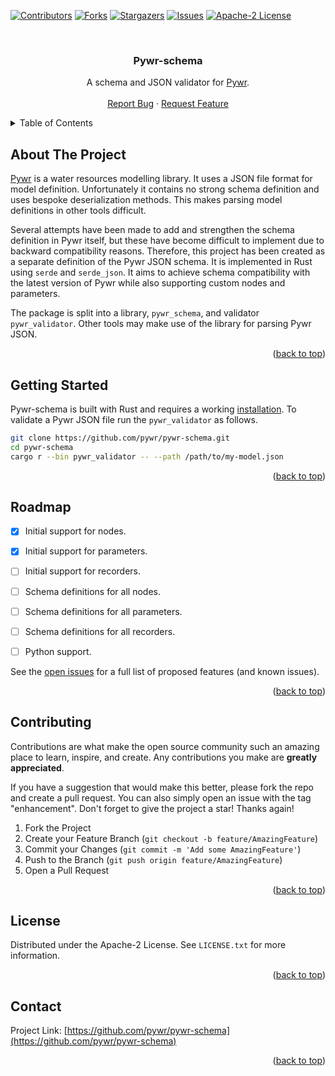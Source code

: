 <a name="readme-top"></a>

<!-- PROJECT SHIELDS -->
<!--
*** I'm using markdown "reference style" links for readability.
*** Reference links are enclosed in brackets [ ] instead of parentheses ( ).
*** See the bottom of this document for the declaration of the reference variables
*** for contributors-url, forks-url, etc. This is an optional, concise syntax you may use.
*** https://www.markdownguide.org/basic-syntax/#reference-style-links
-->
[![Contributors][contributors-shield]][contributors-url]
[![Forks][forks-shield]][forks-url]
[![Stargazers][stars-shield]][stars-url]
[![Issues][issues-shield]][issues-url]
[![Apache-2 License][license-shield]][license-url]


<!-- PROJECT LOGO -->
<br />
<div align="center">

<h3 align="center">Pywr-schema</h3>

  <p align="center">
    A schema and JSON validator for <a href="https://github.com/pywr/pywr">Pywr</a>. 
    <br />
    <br />    
    <a href="https://github.com/pywr/pywr-schema/issues">Report Bug</a>
    ·
    <a href="https://github.com/pywr/pywr-schema/issues">Request Feature</a>
  </p>
</div>


<!-- TABLE OF CONTENTS -->
<details>
  <summary>Table of Contents</summary>
  <ol>
    <li>
      <a href="#about-the-project">About</a>
      <ul>
        <li><a href="#built-with">Built With</a></li>
      </ul>
    </li>
    <li>
      <a href="#getting-started">Getting Started</a>
      <ul>
        <li><a href="#prerequisites">Prerequisites</a></li>
        <li><a href="#installation">Installation</a></li>
      </ul>
    </li>
    <li><a href="#usage">Usage</a></li>
    <li><a href="#roadmap">Roadmap</a></li>
    <li><a href="#contributing">Contributing</a></li>
    <li><a href="#license">License</a></li>
    <li><a href="#contact">Contact</a></li>
    <li><a href="#acknowledgments">Acknowledgments</a></li>
  </ol>
</details>



<!-- ABOUT THE PROJECT -->
## About The Project

[Pywr](https://github.com/pywr/pywr) is a water resources modelling library. It uses a JSON file
format for model definition. Unfortunately it contains no strong schema definition and uses 
bespoke deserialization methods. This makes parsing model definitions in other tools difficult.

Several attempts have been made to add and strengthen the schema definition in Pywr itself, but
these have become difficult to implement due to backward compatibility reasons. Therefore, this
project has been created as a separate definition of the Pywr JSON schema. It is implemented in
Rust using `serde` and `serde_json`. It aims to achieve schema compatibility with the latest
version of Pywr while also supporting custom nodes and parameters. 

The package is split into a library, `pywr_schema`, and validator `pywr_validator`. Other tools
may make use of the library for parsing Pywr JSON. 


<p align="right">(<a href="#readme-top">back to top</a>)</p>



<!-- GETTING STARTED -->
## Getting Started

Pywr-schema is built with Rust and requires a working
[installation](https://www.rust-lang.org/tools/install). To validate a Pywr JSON file run the
`pywr_validator` as follows. 


   ```sh
   git clone https://github.com/pywr/pywr-schema.git
   cd pywr-schema
   cargo r --bin pywr_validator -- --path /path/to/my-model.json
   ```

<p align="right">(<a href="#readme-top">back to top</a>)</p>


<!-- ROADMAP -->
## Roadmap

- [x] Initial support for nodes.
- [x] Initial support for parameters.
- [ ] Initial support for recorders.
- [ ] Schema definitions for all nodes.
- [ ] Schema definitions for all parameters.
- [ ] Schema definitions for all recorders.
- [ ] Python support.


See the [open issues](https://github.com/pywr/pywr-schema/issues) for a full list of proposed features (and known issues).

<p align="right">(<a href="#readme-top">back to top</a>)</p>


<!-- CONTRIBUTING -->
## Contributing

Contributions are what make the open source community such an amazing place to learn, inspire, and create. Any contributions you make are **greatly appreciated**.

If you have a suggestion that would make this better, please fork the repo and create a pull request. You can also simply open an issue with the tag "enhancement".
Don't forget to give the project a star! Thanks again!

1. Fork the Project
2. Create your Feature Branch (`git checkout -b feature/AmazingFeature`)
3. Commit your Changes (`git commit -m 'Add some AmazingFeature'`)
4. Push to the Branch (`git push origin feature/AmazingFeature`)
5. Open a Pull Request

<p align="right">(<a href="#readme-top">back to top</a>)</p>



<!-- LICENSE -->
## License

Distributed under the Apache-2 License. See `LICENSE.txt` for more information.

<p align="right">(<a href="#readme-top">back to top</a>)</p>



<!-- CONTACT -->
## Contact

Project Link: [https://github.com/pywr/pywr-schema](https://github.com/pywr/pywr-schema)

<p align="right">(<a href="#readme-top">back to top</a>)</p>



<!-- MARKDOWN LINKS & IMAGES -->
<!-- https://www.markdownguide.org/basic-syntax/#reference-style-links -->
[contributors-shield]: https://img.shields.io/github/contributors/pywr/pywr-schema.svg?style=for-the-badge
[contributors-url]: https://github.com/pywr/pywr-schema/graphs/contributors
[forks-shield]: https://img.shields.io/github/forks/pywr/pywr-schema.svg?style=for-the-badge
[forks-url]: https://github.com/pywr/pywr-schema/network/members
[stars-shield]: https://img.shields.io/github/stars/pywr/pywr-schema.svg?style=for-the-badge
[stars-url]: https://github.com/pywr/pywr-schema/stargazers
[issues-shield]: https://img.shields.io/github/issues/pywr/pywr-schema.svg?style=for-the-badge
[issues-url]: https://github.com/pywr/pywr-schema/issues
[license-shield]: https://img.shields.io/github/license/pywr/pywr-schema.svg?style=for-the-badge
[license-url]: https://github.com/pywr/pywr-schema/blob/master/LICENSE.txt


